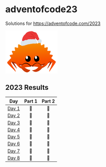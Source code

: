 # adventofcode23
Solutions for https://adventofcode.com/2023

<img src="./christmas_ferris.png" width="164">

<!--- advent_readme_stars table --->
## 2023 Results

| Day | Part 1 | Part 2 |
| :---: | :---: | :---: |
| [Day 1](https://adventofcode.com/2023/day/1) | 🦀 | 🦀 |
| [Day 2](https://adventofcode.com/2023/day/2) | 🦀 | 🦀 |
| [Day 3](https://adventofcode.com/2023/day/3) | 🦀 | 🦀 |
| [Day 4](https://adventofcode.com/2023/day/4) | 🦀 | 🦀 |
| [Day 5](https://adventofcode.com/2023/day/5) | 🦀 | 🦀 |
| [Day 6](https://adventofcode.com/2023/day/6) | 🦀 | 🦀 |
| [Day 7](https://adventofcode.com/2023/day/7) | 🦀 | 🦀 |
| [Day 8](https://adventofcode.com/2023/day/8) | 🦀 | 🦀 |
<!--- advent_readme_stars table --->
